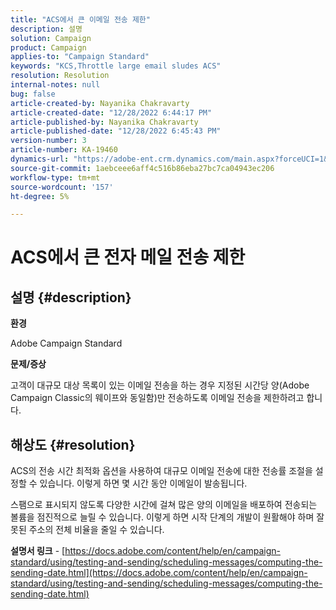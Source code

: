 ```yaml
---
title: "ACS에서 큰 이메일 전송 제한"
description: 설명
solution: Campaign
product: Campaign
applies-to: "Campaign Standard"
keywords: "KCS,Throttle large email sludes ACS"
resolution: Resolution
internal-notes: null
bug: false
article-created-by: Nayanika Chakravarty
article-created-date: "12/28/2022 6:44:17 PM"
article-published-by: Nayanika Chakravarty
article-published-date: "12/28/2022 6:45:43 PM"
version-number: 3
article-number: KA-19460
dynamics-url: "https://adobe-ent.crm.dynamics.com/main.aspx?forceUCI=1&pagetype=entityrecord&etn=knowledgearticle&id=20fb469d-df86-ed11-81ac-6045bd0063aa"
source-git-commit: 1aebceee6aff4c516b86eba27bc7ca04943ec206
workflow-type: tm+mt
source-wordcount: '157'
ht-degree: 5%

---
```


# ACS에서 큰 전자 메일 전송 제한

## 설명 {#description}


<b>환경</b>

Adobe Campaign Standard

<b>문제/증상</b>

고객이 대규모 대상 목록이 있는 이메일 전송을 하는 경우 지정된 시간당 양(Adobe Campaign Classic의 웨이프와 동일함)만 전송하도록 이메일 전송을 제한하려고 합니다.


## 해상도 {#resolution}


ACS의 전송 시간 최적화 옵션을 사용하여 대규모 이메일 전송에 대한 전송률 조절을 설정할 수 있습니다. 이렇게 하면 몇 시간 동안 이메일이 발송됩니다.

스팸으로 표시되지 않도록 다양한 시간에 걸쳐 많은 양의 이메일을 배포하여 전송되는 볼륨을 점진적으로 늘릴 수 있습니다. 이렇게 하면 시작 단계의 개발이 원활해야 하며 잘못된 주소의 전체 비율을 줄일 수 있습니다.

<b>설명서 링크</b> - [https://docs.adobe.com/content/help/en/campaign-standard/using/testing-and-sending/scheduling-messages/computing-the-sending-date.html](https://docs.adobe.com/content/help/en/campaign-standard/using/testing-and-sending/scheduling-messages/computing-the-sending-date.html)
